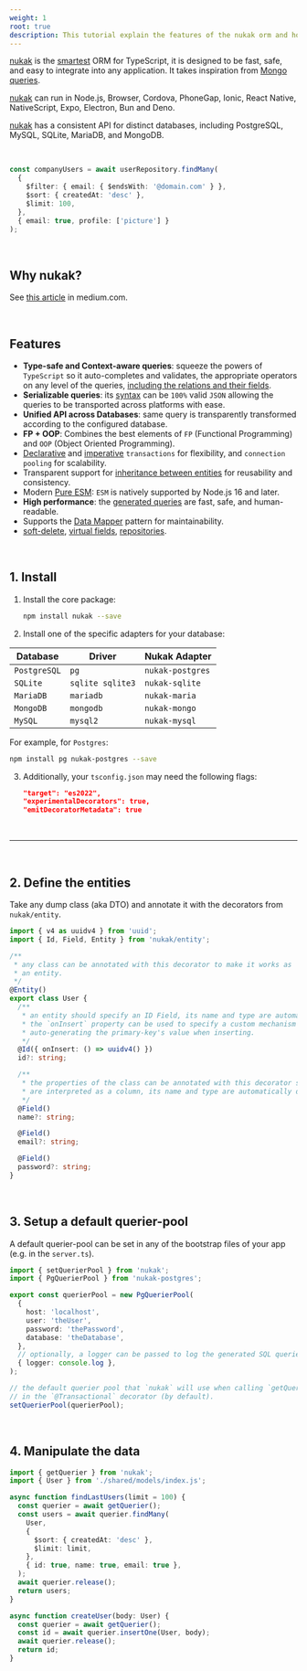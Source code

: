 ```yaml
---
weight: 1
root: true
description: This tutorial explain the features of the nukak orm and how to use get started with it.
---
```


[nukak](https://nukak.org) is the [smartest](https://medium.com/@rogerpadillac/in-search-of-the-perfect-orm-e01fcc9bce3d) ORM for TypeScript, it is designed to be fast, safe, and easy to integrate into any application. It takes inspiration from [Mongo queries](https://www.mongodb.com/docs/drivers/node/current/fundamentals/crud/query-document/).

[nukak](https://nukak.org) can run in Node.js, Browser, Cordova, PhoneGap, Ionic, React Native, NativeScript, Expo, Electron, Bun and Deno.

[nukak](https://nukak.org) has a consistent API for distinct databases, including PostgreSQL, MySQL, SQLite, MariaDB, and MongoDB.

&nbsp;

```ts
const companyUsers = await userRepository.findMany(
  {
    $filter: { email: { $endsWith: '@domain.com' } },
    $sort: { createdAt: 'desc' },
    $limit: 100,
  },
  { email: true, profile: ['picture'] }
);
```

&nbsp;

## Why nukak?

See [this article](https://medium.com/@rogerpadillac/in-search-of-the-perfect-orm-e01fcc9bce3d) in medium.com.

&nbsp;

## Features

- **Type-safe and Context-aware queries**: squeeze the powers of `TypeScript` so it auto-completes and validates, the appropriate operators on any level of the queries, [including the relations and their fields](https://www.nukak.org/docs/querying-relations).
- **Serializable queries**: its [syntax](https://nukak.org/docs/querying-logical-operators) can be `100%` valid `JSON` allowing the queries to be transported across platforms with ease.
- **Unified API across Databases**: same query is transparently transformed according to the configured database.
- **FP + OOP**: Combines the best elements of `FP` (Functional Programming) and `OOP` (Object Oriented Programming).
- [Declarative](https://nukak.org/docs/transactions-declarative) and [imperative](https://nukak.org/docs/transactions-imperative) `transactions` for flexibility, and `connection pooling` for scalability.
- Transparent support for [inheritance between entities](https://nukak.org/docs/entities-inheritance) for reusability and consistency.
- Modern [Pure ESM](https://gist.github.com/sindresorhus/a39789f98801d908bbc7ff3ecc99d99c): `ESM` is natively supported by Node.js 16 and later.
- **High performance**: the [generated queries](https://www.nukak.org/docs/querying-logical-operators) are fast, safe, and human-readable.
- Supports the [Data Mapper](https://en.wikipedia.org/wiki/Data_mapper_pattern) pattern for maintainability.
- [soft-delete](https://nukak.org/docs/entities-soft-delete), [virtual fields](https://nukak.org/docs/entities-virtual-fields), [repositories](https://nukak.org/docs/querying-repository).

&nbsp;

## 1. Install

1. Install the core package:

   ```sh
   npm install nukak --save
   ```

2. Install one of the specific adapters for your database:

| Database     | Driver           | Nukak Adapter    |
| ------------ | ---------------- | ---------------- |
| `PostgreSQL` | `pg`             | `nukak-postgres` |
| `SQLite`     | `sqlite sqlite3` | `nukak-sqlite`   |
| `MariaDB`    | `mariadb`        | `nukak-maria`    |
| `MongoDB`    | `mongodb`        | `nukak-mongo`    |
| `MySQL`      | `mysql2`         | `nukak-mysql`    |

For example, for `Postgres`:

```sh
npm install pg nukak-postgres --save
```

3. Additionally, your `tsconfig.json` may need the following flags:

   ```json
   "target": "es2022",
   "experimentalDecorators": true,
   "emitDecoratorMetadata": true
   ```

&nbsp;

---

&nbsp;

## 2. Define the entities

Take any dump class (aka DTO) and annotate it with the decorators from `nukak/entity`.

```ts
import { v4 as uuidv4 } from 'uuid';
import { Id, Field, Entity } from 'nukak/entity';

/**
 * any class can be annotated with this decorator to make it works as
 * an entity.
 */
@Entity()
export class User {
  /**
   * an entity should specify an ID Field, its name and type are automatically detected.
   * the `onInsert` property can be used to specify a custom mechanism for
   * auto-generating the primary-key's value when inserting.
   */
  @Id({ onInsert: () => uuidv4() })
  id?: string;

  /**
   * the properties of the class can be annotated with this decorator so they
   * are interpreted as a column, its name and type are automatically detected.
   */
  @Field()
  name?: string;

  @Field()
  email?: string;

  @Field()
  password?: string;
}
```

&nbsp;

## 3. Setup a default querier-pool

A default querier-pool can be set in any of the bootstrap files of your app (e.g. in the `server.ts`).

```ts
import { setQuerierPool } from 'nukak';
import { PgQuerierPool } from 'nukak-postgres';

export const querierPool = new PgQuerierPool(
  {
    host: 'localhost',
    user: 'theUser',
    password: 'thePassword',
    database: 'theDatabase',
  },
  // optionally, a logger can be passed to log the generated SQL queries
  { logger: console.log },
);

// the default querier pool that `nukak` will use when calling `getQuerier()` and
// in the `@Transactional` decorator (by default).
setQuerierPool(querierPool);
```

&nbsp;

## 4. Manipulate the data

```ts
import { getQuerier } from 'nukak';
import { User } from './shared/models/index.js';

async function findLastUsers(limit = 100) {
  const querier = await getQuerier();
  const users = await querier.findMany(
    User,
    {
      $sort: { createdAt: 'desc' },
      $limit: limit,
    },
    { id: true, name: true, email: true },
  );
  await querier.release();
  return users;
}

async function createUser(body: User) {
  const querier = await getQuerier();
  const id = await querier.insertOne(User, body);
  await querier.release();
  return id;
}
```

